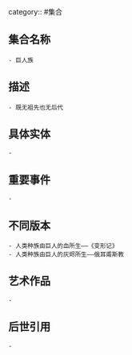 category:: #集合
## 集合名称
	- 巨人族
## 描述
	- 既无祖先也无后代
## 具体实体
	-
## 重要事件
	-
## 不同版本
	- 人类种族由巨人的血所生——《变形记》
	- 人类种族由巨人的灰烬所生——俄耳甫斯教
## 艺术作品
	-
## 后世引用
	-
